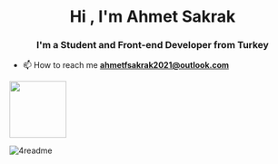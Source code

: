 <h1 align="center">Hi , I'm Ahmet Sakrak</h1>
<h3 align="center">I'm a Student and Front-end Developer from Turkey</h3>

- 📫 How to reach me **ahmetfsakrak2021@outlook.com**

<img src="https://user-images.githubusercontent.com/66999194/120012739-918a2600-bfe8-11eb-8124-f45fb5ebde27.png" width="100">

![4readme](https://user-images.githubusercontent.com/66999194/120012739-918a2600-bfe8-11eb-8124-f45fb5ebde27.png)


